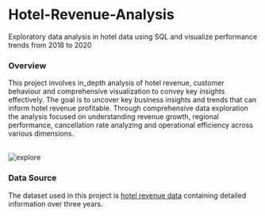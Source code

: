 # Hotel-Revenue-Analysis
Exploratory data analysis in hotel data using SQL and visualize performance trends from 2018 to 2020



### Overview
This project involves in_depth analysis of hotel revenue, customer behaviour and comprehensive visualization to convey key insights effectively. The goal is to uncover key business insights and trends that can inform hotel revenue profitable. Through comprehensive data exploration the analysis focused on understanding revenue growth, regional performance, cancellation rate analyzing and operational efficiency across various dimensions. 

<br>
<img align="center" alt="explore"  src="https://github.com/user-attachments/assets/78068df0-2655-4634-b59f-af5bf8ccb371">



### Data Source
The dataset used in this project is [hotel revenue data](https://drive.google.com/file/d/1IdSvxXmciaZJ9RrSOrjO0bZPlQPKJaKT/view?usp=sharing) containing detailed information over three years.
